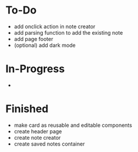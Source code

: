 # To-Do
- add onclick action in note creator
- add parsing function to add the existing note
- add page footer
- (optional) add dark mode

# In-Progress
- 


# Finished
- make card as reusable and editable components
- create header page
- create note creator
- create saved notes container